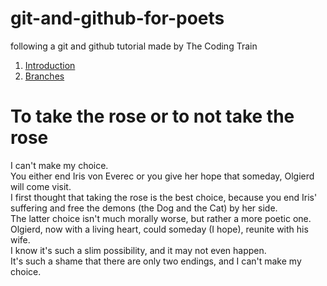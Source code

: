 # git-and-github-for-poets
following a git and github tutorial made by The Coding Train  
1. [Introduction](https://www.youtube.com/watch?v=BCQHnlnPusY)  
2. [Branches](https://www.youtube.com/watch?v=oPpnCh7InLY)  

# To take the rose or to not take the rose 
I can't make my choice.  
You either end Iris von Everec or you give her hope that someday, Olgierd will come visit.  
I first thought that taking the rose is the best choice, because you end Iris' suffering and free the demons (the Dog and the Cat) by her side.  
The latter choice isn't much morally worse, but rather a more poetic one. Olgierd, now with a living heart, could someday (I hope), reunite with his wife.  
I know it's such a slim possibility, and it may not even happen.  
It's such a shame that there are only two endings, and I can't make my choice.  
